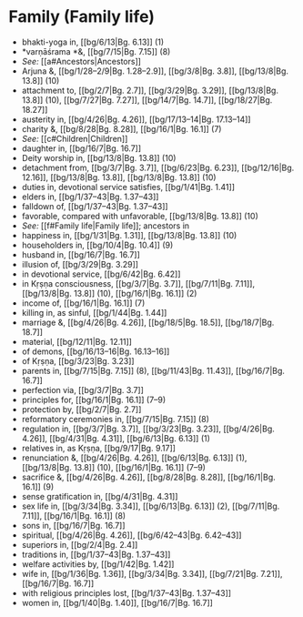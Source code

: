 # Family (Family life)

* bhakti-yoga in, [[bg/6/13|Bg. 6.13]] (1)
* *varṇāśrama *&, [[bg/7/15|Bg. 7.15]] (8)
* *See:* [[a#Ancestors|Ancestors]] 
* Arjuna &, [[bg/1/28–2/9|Bg. 1.28–2.9]], [[bg/3/8|Bg. 3.8]], [[bg/13/8|Bg. 13.8]] (10)
* attachment to, [[bg/2/7|Bg. 2.7]], [[bg/3/29|Bg. 3.29]], [[bg/13/8|Bg. 13.8]] (10), [[bg/7/27|Bg. 7.27]], [[bg/14/7|Bg. 14.7]], [[bg/18/27|Bg. 18.27]]
* austerity in, [[bg/4/26|Bg. 4.26]], [[bg/17/13–14|Bg. 17.13–14]]
* charity &, [[bg/8/28|Bg. 8.28]], [[bg/16/1|Bg. 16.1]] (7)
* *See:* [[c#Children|Children]] 
* daughter in, [[bg/16/7|Bg. 16.7]]
* Deity worship in, [[bg/13/8|Bg. 13.8]] (10)
* detachment from, [[bg/3/7|Bg. 3.7]], [[bg/6/23|Bg. 6.23]], [[bg/12/16|Bg. 12.16]], [[bg/13/8|Bg. 13.8]], [[bg/13/8|Bg. 13.8]] (10)
* duties in, devotional service satisfies, [[bg/1/41|Bg. 1.41]]
* elders in, [[bg/1/37–43|Bg. 1.37–43]]
* falldown of, [[bg/1/37–43|Bg. 1.37–43]]
* favorable, compared with unfavorable, [[bg/13/8|Bg. 13.8]] (10)
* *See:* [[f#Family life|Family life]]; ancestors in 
* happiness in, [[bg/1/31|Bg. 1.31]], [[bg/13/8|Bg. 13.8]] (10)
* householders in, [[bg/10/4|Bg. 10.4]] (9)
* husband in, [[bg/16/7|Bg. 16.7]]
* illusion of, [[bg/3/29|Bg. 3.29]]
* in devotional service, [[bg/6/42|Bg. 6.42]]
* in Kṛṣṇa consciousness, [[bg/3/7|Bg. 3.7]], [[bg/7/11|Bg. 7.11]], [[bg/13/8|Bg. 13.8]] (10), [[bg/16/1|Bg. 16.1]] (2)
* income of, [[bg/16/1|Bg. 16.1]] (7)
* killing in, as sinful, [[bg/1/44|Bg. 1.44]]
* marriage &, [[bg/4/26|Bg. 4.26]], [[bg/18/5|Bg. 18.5]], [[bg/18/7|Bg. 18.7]]
* material, [[bg/12/11|Bg. 12.11]]
* of demons, [[bg/16/13–16|Bg. 16.13–16]]
* of Kṛṣṇa, [[bg/3/23|Bg. 3.23]]
* parents in, [[bg/7/15|Bg. 7.15]] (8), [[bg/11/43|Bg. 11.43]], [[bg/16/7|Bg. 16.7]]
* perfection via, [[bg/3/7|Bg. 3.7]]
* principles for, [[bg/16/1|Bg. 16.1]] (7–9)
* protection by, [[bg/2/7|Bg. 2.7]]
* reformatory ceremonies in, [[bg/7/15|Bg. 7.15]] (8)
* regulation in, [[bg/3/7|Bg. 3.7]], [[bg/3/23|Bg. 3.23]], [[bg/4/26|Bg. 4.26]], [[bg/4/31|Bg. 4.31]], [[bg/6/13|Bg. 6.13]] (1)
* relatives in, as Kṛṣṇa, [[bg/9/17|Bg. 9.17]]
* renunciation &, [[bg/4/26|Bg. 4.26]], [[bg/6/13|Bg. 6.13]] (1), [[bg/13/8|Bg. 13.8]] (10), [[bg/16/1|Bg. 16.1]] (7–9)
* sacrifice &, [[bg/4/26|Bg. 4.26]], [[bg/8/28|Bg. 8.28]], [[bg/16/1|Bg. 16.1]] (9)
* sense gratification in, [[bg/4/31|Bg. 4.31]]
* sex life in, [[bg/3/34|Bg. 3.34]], [[bg/6/13|Bg. 6.13]] (2), [[bg/7/11|Bg. 7.11]], [[bg/16/1|Bg. 16.1]] (8)
* sons in, [[bg/16/7|Bg. 16.7]]
* spiritual, [[bg/4/26|Bg. 4.26]], [[bg/6/42–43|Bg. 6.42–43]]
* superiors in, [[bg/2/4|Bg. 2.4]]
* traditions in, [[bg/1/37–43|Bg. 1.37–43]]
* welfare activities by, [[bg/1/42|Bg. 1.42]]
* wife in, [[bg/1/36|Bg. 1.36]], [[bg/3/34|Bg. 3.34]], [[bg/7/21|Bg. 7.21]], [[bg/16/7|Bg. 16.7]]
* with religious principles lost, [[bg/1/37–43|Bg. 1.37–43]]
* women in, [[bg/1/40|Bg. 1.40]], [[bg/16/7|Bg. 16.7]]
